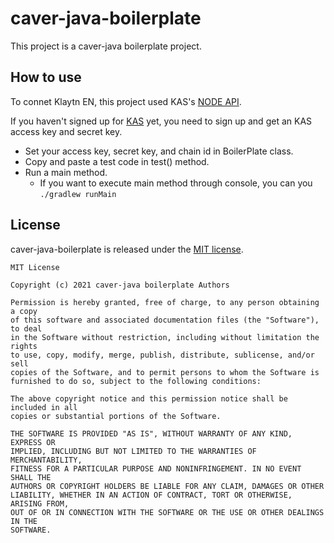 # caver-java-boilerplate

This project is a caver-java boilerplate project.

## How to use
To connet Klaytn EN, this project used KAS's [NODE API](https://refs.klaytnapi.com/en/node/latest).

If you haven't signed up for [KAS](https://www.klaytnapi.com/ko/landing/main) yet, you need to sign up and get an KAS access key and secret key.
- Set your access key, secret key, and chain id in BoilerPlate class.
- Copy and paste a test code in test() method.
- Run a main method.
  - If you want to execute main method through console, you can you `./gradlew runMain`
     
## License
caver-java-boilerplate is released under the [MIT license](./LICENSE).

```
MIT License

Copyright (c) 2021 caver-java boilerplate Authors

Permission is hereby granted, free of charge, to any person obtaining a copy
of this software and associated documentation files (the "Software"), to deal
in the Software without restriction, including without limitation the rights
to use, copy, modify, merge, publish, distribute, sublicense, and/or sell
copies of the Software, and to permit persons to whom the Software is
furnished to do so, subject to the following conditions:

The above copyright notice and this permission notice shall be included in all
copies or substantial portions of the Software.

THE SOFTWARE IS PROVIDED "AS IS", WITHOUT WARRANTY OF ANY KIND, EXPRESS OR
IMPLIED, INCLUDING BUT NOT LIMITED TO THE WARRANTIES OF MERCHANTABILITY,
FITNESS FOR A PARTICULAR PURPOSE AND NONINFRINGEMENT. IN NO EVENT SHALL THE
AUTHORS OR COPYRIGHT HOLDERS BE LIABLE FOR ANY CLAIM, DAMAGES OR OTHER
LIABILITY, WHETHER IN AN ACTION OF CONTRACT, TORT OR OTHERWISE, ARISING FROM,
OUT OF OR IN CONNECTION WITH THE SOFTWARE OR THE USE OR OTHER DEALINGS IN THE
SOFTWARE.
```

